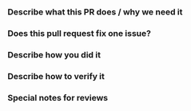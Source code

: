 ### Describe what this PR does / why we need it


### Does this pull request fix one issue?

<!--If that, add "Fixes #xxxx" below in the next line. For example, Fixes #15. Otherwise, add "NONE" -->

### Describe how you did it


### Describe how to verify it


### Special notes for reviews